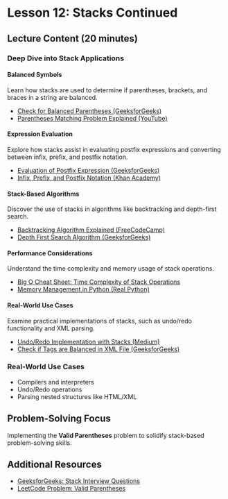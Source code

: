 # Lesson 12: Stacks Continued

## Lecture Content (20 minutes)

### Deep Dive into Stack Applications

#### Balanced Symbols
Learn how stacks are used to determine if parentheses, brackets, and braces in a string are balanced.  
- [Check for Balanced Parentheses (GeeksforGeeks)](https://www.geeksforgeeks.org/check-for-balanced-parentheses-in-an-expression/)  
- [Parentheses Matching Problem Explained (YouTube)](https://www.youtube.com/watch?v=QZOLb0xHB_Q)

#### Expression Evaluation
Explore how stacks assist in evaluating postfix expressions and converting between infix, prefix, and postfix notation.  
- [Evaluation of Postfix Expression (GeeksforGeeks)](https://www.geeksforgeeks.org/stack-set-4-evaluation-postfix-expression/)  
- [Infix, Prefix, and Postfix Notation (Khan Academy)](https://www.khanacademy.org/computing/computer-science/cryptography/crypt/v/infix-prefix-and-postfix-notation)

#### Stack-Based Algorithms
Discover the use of stacks in algorithms like backtracking and depth-first search.  
- [Backtracking Algorithm Explained (FreeCodeCamp)](https://www.freecodecamp.org/news/backtracking-algorithm/)  
- [Depth First Search Algorithm (GeeksforGeeks)](https://www.geeksforgeeks.org/depth-first-search-or-dfs-for-a-graph/)

#### Performance Considerations
Understand the time complexity and memory usage of stack operations.  
- [Big O Cheat Sheet: Time Complexity of Stack Operations](https://www.bigocheatsheet.com/)  
- [Memory Management in Python (Real Python)](https://realpython.com/python-memory-management/)

#### Real-World Use Cases
Examine practical implementations of stacks, such as undo/redo functionality and XML parsing.  
- [Undo/Redo Implementation with Stacks (Medium)](https://medium.com/swlh/undo-redo-stack-implementation-5d42cde6e7d2)  
- [Check if Tags are Balanced in XML File (GeeksforGeeks)](https://www.geeksforgeeks.org/check-if-tags-are-balanced-in-an-xml-file/)


### Real-World Use Cases
- Compilers and interpreters
- Undo/Redo operations
- Parsing nested structures like HTML/XML

## Problem-Solving Focus
Implementing the **Valid Parentheses** problem to solidify stack-based problem-solving skills.

## Additional Resources
- [GeeksforGeeks: Stack Interview Questions](https://www.geeksforgeeks.org/top-50-problems-on-stack-data-structure-asked-in-interviews/?ref=shm)
- [LeetCode Problem: Valid Parentheses](https://leetcode.com/problems/valid-parentheses/)
